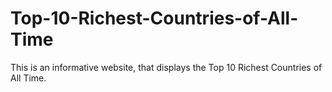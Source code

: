 # Top-10-Richest-Countries-of-All-Time
This is an informative website, that displays the Top 10 Richest Countries of All Time.
